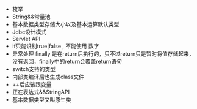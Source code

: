* 枚举
* String&&常量池
* 基本数据类型存储大小以及基本运算默认类型
* Jdbc设计模式
* Servlet API
* if只能识别true|false , 不能使用 数字
* 异常处理 finally 是在return后执行的，只不过return只是暂时将值存储起来，没有返回，finally中的return会覆盖return语句
* switch支持的类型
* 内部类编译后也生成class文件
* ++后应该跟变量
* 正在表达式&&StringAPI
* 基本数据类型又叫原生类